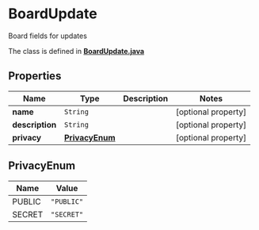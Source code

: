 

# BoardUpdate

Board fields for updates

The class is defined in **[BoardUpdate.java](../../src/main/java/org/openapitools/model/BoardUpdate.java)**

## Properties

Name | Type | Description | Notes
------------ | ------------- | ------------- | -------------
**name** | `String` |  |  [optional property]
**description** | `String` |  |  [optional property]
**privacy** | [**PrivacyEnum**](#PrivacyEnum) |  |  [optional property]



## PrivacyEnum

Name | Value
---- | -----
PUBLIC | `"PUBLIC"`
SECRET | `"SECRET"`


